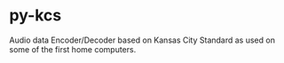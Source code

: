 # py-kcs
Audio data Encoder/Decoder based on Kansas City Standard as used on some of the first home computers.
